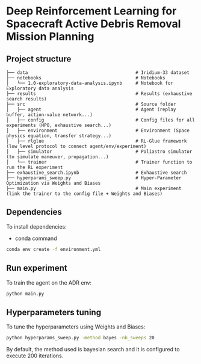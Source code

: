 # Deep Reinforcement Learning for Spacecraft Active Debris Removal Mission Planning

## Project structure
```
├── data                                        # Iridium-33 dataset
├── notebooks                                   # Notebooks
│   └── 1.0-exploratory-data-analysis.ipynb     # Notebook for Exploratory data analysis
├── results                                     # Results (exhaustive search results)
├── src                                         # Source folder
│   ├── agent                                   # Agent (replay buffer, action-value network...)
│   ├── config                                  # Config files for all experiments (HPO, exhaustive search...)
│   ├── environment                             # Environment (Space physics equation, transfer strategy...)
│   ├── rlglue                                  # RL-Glue framework (low level protocol to connect agent/env/experiment)
│   ├── simulator                               # Poliastro simulator (to simulate maneuver, propagation...)
│   └── trainer                                 # Trainer function to run the RL experiment
├── exhaustive_search.ipynb                     # Exhaustive search 
├── hyperparams_sweep.py                        # Hyper-Parameter Optimization via Weights and Biases
├── main.py                                     # Main experiment (link the trainer to the config file + Weights and Biases) 
```

## Dependencies
To install dependencies:
* conda command
```bash
conda env create -f environment.yml
```

## Run experiment
To train the agent on the ADR env:

```bash
python main.py
```

## Hyperparameters tuning
To tune the hyperparameters using Weights and Biases:
```bash
python hyperparams_sweep.py -method bayes -nb_sweeps 20
```
By default, the method used is bayesian search and it is configured to execute 200 iterations.
